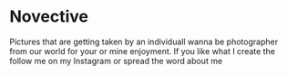 # Novective
Pictures that are getting taken by an individuall wanna be photographer from our world for your or mine enjoyment.
If you like what I create the follow me on my Instagram or spread the word about me 
